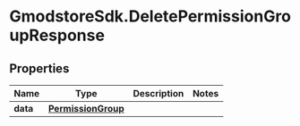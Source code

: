 # GmodstoreSdk.DeletePermissionGroupResponse

## Properties

Name | Type | Description | Notes
------------ | ------------- | ------------- | -------------
**data** | [**PermissionGroup**](PermissionGroup.md) |  | 



